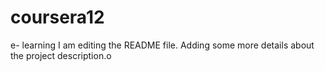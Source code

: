 # coursera12
e- learning
I am editing the README file. Adding some more details about the project description.o

